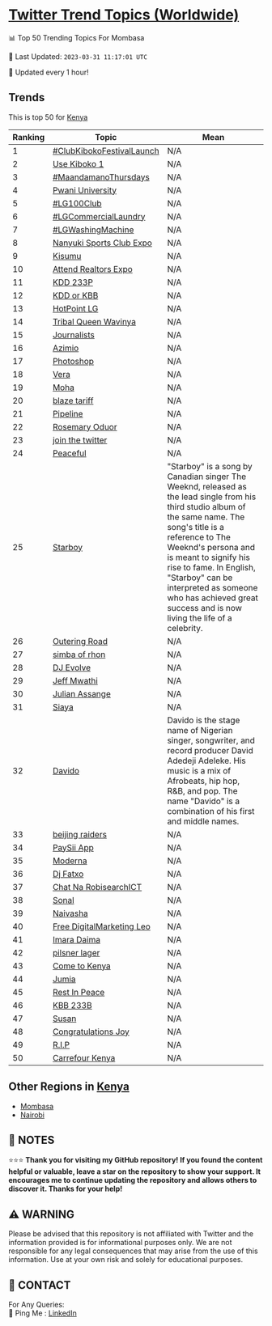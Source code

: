 [Twitter Trend Topics (Worldwide)](https://github.com/ErcinDedeoglu/Twitter-Trend-Topics)
==========


📊 Top 50 Trending Topics For Mombasa

📆 Last Updated: `2023-03-31 11:17:01 UTC`

🔧 Updated every 1 hour!


## Trends

This is top 50 for [Kenya](</Kenya>)

| Ranking | Topic | Mean |
| ------- | ------------ | ------------ |
| 1 | [#ClubKibokoFestivalLaunch](http://twitter.com/search?q=%23ClubKibokoFestivalLaunch) | N/A |
| 2 | [Use Kiboko 1](http://twitter.com/search?q=Use+Kiboko+1) | N/A |
| 3 | [#MaandamanoThursdays](http://twitter.com/search?q=%23MaandamanoThursdays) | N/A |
| 4 | [Pwani University](http://twitter.com/search?q=Pwani+University) | N/A |
| 5 | [#LG100Club](http://twitter.com/search?q=%23LG100Club) | N/A |
| 6 | [#LGCommercialLaundry](http://twitter.com/search?q=%23LGCommercialLaundry) | N/A |
| 7 | [#LGWashingMachine](http://twitter.com/search?q=%23LGWashingMachine) | N/A |
| 8 | [Nanyuki Sports Club Expo](http://twitter.com/search?q=Nanyuki+Sports+Club+Expo) | N/A |
| 9 | [Kisumu](http://twitter.com/search?q=Kisumu) | N/A |
| 10 | [Attend Realtors Expo](http://twitter.com/search?q=Attend+Realtors+Expo) | N/A |
| 11 | [KDD 233P](http://twitter.com/search?q=KDD+233P) | N/A |
| 12 | [KDD or KBB](http://twitter.com/search?q=KDD+or+KBB) | N/A |
| 13 | [HotPoint LG](http://twitter.com/search?q=HotPoint+LG) | N/A |
| 14 | [Tribal Queen Wavinya](http://twitter.com/search?q=Tribal+Queen+Wavinya) | N/A |
| 15 | [Journalists](http://twitter.com/search?q=Journalists) | N/A |
| 16 | [Azimio](http://twitter.com/search?q=Azimio) | N/A |
| 17 | [Photoshop](http://twitter.com/search?q=Photoshop) | N/A |
| 18 | [Vera](http://twitter.com/search?q=Vera) | N/A |
| 19 | [Moha](http://twitter.com/search?q=Moha) | N/A |
| 20 | [blaze tariff](http://twitter.com/search?q=blaze+tariff) | N/A |
| 21 | [Pipeline](http://twitter.com/search?q=Pipeline) | N/A |
| 22 | [Rosemary Oduor](http://twitter.com/search?q=Rosemary+Oduor) | N/A |
| 23 | [join the twitter](http://twitter.com/search?q=join+the+twitter) | N/A |
| 24 | [Peaceful](http://twitter.com/search?q=Peaceful) | N/A |
| 25 | [Starboy](http://twitter.com/search?q=Starboy) | "Starboy" is a song by Canadian singer The Weeknd, released as the lead single from his third studio album of the same name. The song's title is a reference to The Weeknd's persona and is meant to signify his rise to fame. In English, "Starboy" can be interpreted as someone who has achieved great success and is now living the life of a celebrity. |
| 26 | [Outering Road](http://twitter.com/search?q=Outering+Road) | N/A |
| 27 | [simba of rhon](http://twitter.com/search?q=simba+of+rhon) | N/A |
| 28 | [DJ Evolve](http://twitter.com/search?q=DJ+Evolve) | N/A |
| 29 | [Jeff Mwathi](http://twitter.com/search?q=Jeff+Mwathi) | N/A |
| 30 | [Julian Assange](http://twitter.com/search?q=Julian+Assange) | N/A |
| 31 | [Siaya](http://twitter.com/search?q=Siaya) | N/A |
| 32 | [Davido](http://twitter.com/search?q=Davido) | Davido is the stage name of Nigerian singer, songwriter, and record producer David Adedeji Adeleke. His music is a mix of Afrobeats, hip hop, R&B, and pop. The name "Davido" is a combination of his first and middle names. |
| 33 | [beijing raiders](http://twitter.com/search?q=beijing+raiders) | N/A |
| 34 | [PaySii App](http://twitter.com/search?q=PaySii+App) | N/A |
| 35 | [Moderna](http://twitter.com/search?q=Moderna) | N/A |
| 36 | [Dj Fatxo](http://twitter.com/search?q=Dj+Fatxo) | N/A |
| 37 | [Chat Na RobisearchICT](http://twitter.com/search?q=Chat+Na+RobisearchICT) | N/A |
| 38 | [Sonal](http://twitter.com/search?q=Sonal) | N/A |
| 39 | [Naivasha](http://twitter.com/search?q=Naivasha) | N/A |
| 40 | [Free DigitalMarketing Leo](http://twitter.com/search?q=Free+DigitalMarketing+Leo) | N/A |
| 41 | [Imara Daima](http://twitter.com/search?q=Imara+Daima) | N/A |
| 42 | [pilsner lager](http://twitter.com/search?q=pilsner+lager) | N/A |
| 43 | [Come to Kenya](http://twitter.com/search?q=Come+to+Kenya) | N/A |
| 44 | [Jumia](http://twitter.com/search?q=Jumia) | N/A |
| 45 | [Rest In Peace](http://twitter.com/search?q=Rest+In+Peace) | N/A |
| 46 | [KBB 233B](http://twitter.com/search?q=KBB+233B) | N/A |
| 47 | [Susan](http://twitter.com/search?q=Susan) | N/A |
| 48 | [Congratulations Joy](http://twitter.com/search?q=Congratulations+Joy) | N/A |
| 49 | [R.I.P](http://twitter.com/search?q=R.I.P) | N/A |
| 50 | [Carrefour Kenya](http://twitter.com/search?q=Carrefour+Kenya) | N/A |



## Other Regions in [Kenya](</Kenya>)

* [Mombasa](</Kenya/Mombasa.md>)
* [Nairobi](</Kenya/Nairobi.md>)



## 📝 NOTES

⭐⭐⭐ **Thank you for visiting my GitHub repository! If you found the content helpful or valuable, leave a star on the repository to show your support. It encourages me to continue updating the repository and allows others to discover it. Thanks for your help!**


## ⚠️ WARNING

Please be advised that this repository is not affiliated with Twitter and the information provided is for informational purposes only. We are not responsible for any legal consequences that may arise from the use of this information. Use at your own risk and solely for educational purposes.


## 📨 CONTACT

 For Any Queries:  
            🏓 Ping Me : [LinkedIn](https://www.linkedin.com/in/ercindedeoglu/)
